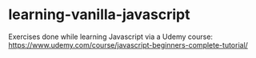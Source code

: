 # learning-vanilla-javascript
Exercises done while learning Javascript via a Udemy course: https://www.udemy.com/course/javascript-beginners-complete-tutorial/
